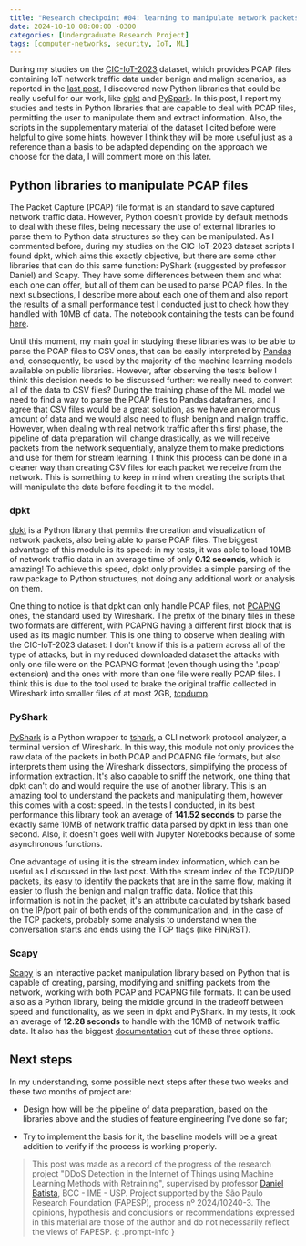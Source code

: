 ```yaml
---
title: "Research checkpoint #04: learning to manipulate network packets in Python"
date: 2024-10-10 08:00:00 -0300
categories: [Undergraduate Research Project]
tags: [computer-networks, security, IoT, ML]
---
```


During my studies on the [CIC-IoT-2023](https://www.unb.ca/cic/datasets/iotdataset-2023.html) dataset, which provides PCAP files containing IoT network traffic data under benign and malign scenarios, as reported in the [last post](https://otavioolsilva.github.io/posts/research-03/), I discovered new Python libraries that could be really useful for our work, like [dpkt](https://dpkt.readthedocs.io/en/latest/) and [PySpark](https://spark.apache.org/docs/latest/api/python/index.html). In this post, I report my studies and tests in Python libraries that are capable to deal with PCAP files, permitting the user to manipulate them and extract information. Also, the scripts in the supplementary material of the dataset I cited before were helpful to give some hints, however I think they will be more useful just as a reference than a basis to be adapted depending on the approach we choose for the data, I will comment more on this later.

## Python libraries to manipulate PCAP files

The Packet Capture (PCAP) file format is an standard to save captured network traffic data. However, Python doesn't provide by default methods to deal with these files, being necessary the use of external libraries to parse them to Python data structures so they can be manipulated. As I commented before, during my studies on the CIC-IoT-2023 dataset scripts I found dpkt, which aims this exactly objective, but there are some other libraries that can do this same function: PyShark (suggested by professor Daniel) and Scapy. They have some differences between them and what each one can offer, but all of them can be used to parse PCAP files. In the next subsections, I describe more about each one of them and also report the results of a small performance test I conducted just to check how they handled with 10MB of data. The notebook containing the tests can be found [here](https://github.com/otavioolsilva/ddos-detection-iot-SI/blob/main/studies-and-tests/sniff-tests/pcap-libs-eval.ipynb).

Until this moment, my main goal in studying these libraries was to be able to parse the PCAP files to CSV ones, that can be easily interpreted by [Pandas](https://pandas.pydata.org/) and, consequently, be used by the majority of the machine learning models available on public libraries. However, after observing the tests bellow I think this decision needs to be discussed further: we really need to convert all of the data to CSV files? During the training phase of the ML model we need to find a way to parse the PCAP files to Pandas dataframes, and I agree that CSV files would be a great solution, as we have an enormous amount of data and we would also need to flush benign and malign traffic. However, when dealing with real network traffic after this first phase, the pipeline of data preparation will change drastically, as we will receive packets from the network sequentially, analyze them to make predictions and use for them for stream learning. I think this process can be done in a cleaner way than creating CSV files for each packet we receive from the network. This is something to keep in mind when creating the scripts that will manipulate the data before feeding it to the model.

### dpkt

[dpkt](https://dpkt.readthedocs.io/en/latest/) is a Python library that permits the creation and visualization of network packets, also being able to parse PCAP files. The biggest advantage of this module is its speed: in my tests, it was able to load 10MB of network traffic data in an average time of only **0.12 seconds**, which is amazing! To achieve this speed, dpkt only provides a simple parsing of the raw package to Python structures, not doing any additional work or analysis on them.

One thing to notice is that dpkt can only handle PCAP files, not [PCAPNG](https://pcapng.com/) ones, the standard used by Wireshark. The prefix of the binary files in these two formats are different, with PCAPNG having a different first block that is used as its magic number. This is one thing to observe when dealing with the CIC-IoT-2023 dataset: I don't know if this is a pattern across all of the type of attacks, but in my reduced downloaded dataset the attacks with only one file were on the PCAPNG format (even though using the '.pcap' extension) and the ones with more than one file were really PCAP files. I think this is due to the tool used to brake the original traffic collected in Wireshark into smaller files of at most 2GB, [tcpdump](https://www.tcpdump.org/).

### PyShark

[PyShark](https://kiminewt.github.io/pyshark/) is a Python wrapper to [tshark](https://www.wireshark.org/docs/man-pages/tshark.html), a CLI network protocol analyzer, a terminal version of Wireshark. In this way, this module not only provides the raw data of the packets in both PCAP and PCAPNG file formats, but also interprets them using the Wireshark dissectors, simplifying the process of information extraction. It's also capable to sniff the network, one thing that dpkt can't do and would require the use of another library. This is an amazing tool to understand the packets and manipulating them, however this comes with a cost: speed. In the tests I conducted, in its best performance this library took an average of **141.52 seconds** to parse the exactly same 10MB of network traffic data parsed by dpkt in less than one second. Also, it doesn't goes well with Jupyter Notebooks because of some asynchronous functions.

One advantage of using it is the stream index information, which can be useful as I discussed in the last post. With the stream index of the TCP/UDP packets, its easy to identify the packets that are in the same flow, making it easier to flush the benign and malign traffic data. Notice that this information is not in the packet, it's an attribute calculated by tshark based on the IP/port pair of both ends of the communication and, in the case of the TCP packets, probably some analysis to understand when the conversation starts and ends using the TCP flags (like FIN/RST).

### Scapy

[Scapy](https://scapy.net/) is an interactive packet manipulation library based on Python that is capable of creating, parsing, modifying and sniffing packets from the network, working with both PCAP and PCAPNG file formats. It can be used also as a Python library, being the middle ground in the tradeoff between speed and functionality, as we seen in dpkt and PyShark. In my tests, it took an average of **12.28 seconds** to handle with the 10MB of network traffic data. It also has the biggest [documentation](https://scapy.readthedocs.io/en/latest/) out of these three options.

## Next steps

In my understanding, some possible next steps after these two weeks and these two months of project are:

- Design how will be the pipeline of data preparation, based on the libraries above and the studies of feature engineering I've done so far;

- Try to implement the basis for it, the baseline models will be a great addition to verify if the process is working properly.

> This post was made as a record of the progress of the research project "DDoS Detection in the Internet of Things using Machine Learning Methods with Retraining", supervised by professor [Daniel Batista](https://www.ime.usp.br/~batista/), BCC - IME - USP. Project supported by the São Paulo Research Foundation (FAPESP), process nº 2024/10240-3. The opinions, hypothesis and conclusions or recommendations expressed in this material are those of the author and do not necessarily reflect the views of FAPESP.
{: .prompt-info }

